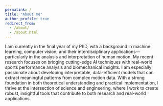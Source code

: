 ```yaml
---
permalink: /
title: "About me"
author_profile: true
redirect_from: 
  - /about/
  - /about.html
---
```


I am currently in the final year of my PhD, with a background in machine learning, computer vision, and their interdisciplinary applications—particularly in the analysis and interpretation of human motion. My recent research focuses on bridging cutting-edge AI techniques with real-world sports performance analysis and biomechanical insights. I am especially passionate about developing interpretable, data-efficient models that can extract meaningful patterns from complex motion data. With a strong foundation in both theoretical understanding and practical implementation, I thrive at the intersection of science and engineering, where I work to create robust, insightful tools that contribute to both research and real-world applications.
